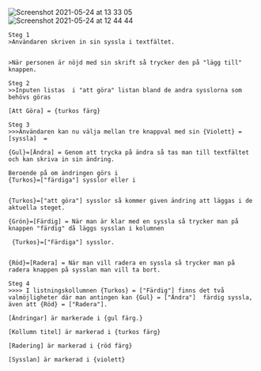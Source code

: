 ![Screenshot 2021-05-24 at 13 33 05](https://user-images.githubusercontent.com/69000233/119342037-c9196b00-bc94-11eb-93e6-748e44b47f7b.png)
![Screenshot 2021-05-24 at 12 44 44](https://user-images.githubusercontent.com/69000233/119336426-f6164f80-bc8d-11eb-816a-b6d538cca5f7.png)
````
Steg 1
>Användaren skriven in sin syssla i textfältet.


>När personen är nöjd med sin skrift så trycker den på "lägg till" knappen. 
````
````
Steg 2
>>Inputen listas  i "att göra" listan bland de andra sysslorna som behövs göras

[Att Göra] = {turkos färg}
````
````
Steg 3
>>>Användaren kan nu välja mellan tre knappval med sin {Violett} = [syssla]  = 

{Gul}=[Ändra] = Genom att trycka på ändra så tas man till textfältet och kan skriva in sin ändring. 

Beroende på om ändringen görs i 
{Turkos}=["färdiga"] sysslor eller i 


{Turkos}=["att göra"] sysslor så kommer given ändring att läggas i de aktuella steget. 

{Grön}=[Färdig] = När man är klar med en syssla så trycker man på knappen "färdig" då läggs sysslan i kolumnen 

 {Turkos}=["Färdiga"] sysslor. 

 
{Röd}=[Radera] = När man vill radera en syssla så trycker man på radera knappen på sysslan man vill ta bort. 
````


````
Steg 4
>>>> I listningskollumnen {Turkos} = ["Färdig"] finns det två valmöjligheter där man antingen kan {Gul} = ["Ändra"]  färdig syssla, även att {Röd} = ["Radera"].
````
````
[Ändringar] är markerade i {gul färg.} 

[Kollumn titel] är markerad i {turkos färg}

[Radering] är markerad i {röd färg} 

[Sysslan] är markerad i {violett} 
````
